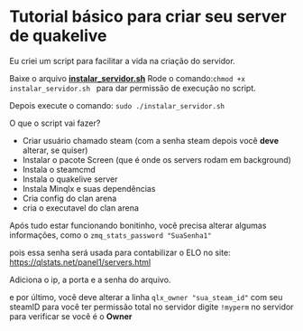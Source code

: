
# Tutorial básico para criar  seu server de quakelive

Eu criei um script para facilitar a vida na criação do servidor.

Baixe o arquivo **[instalar_servidor.sh]([http://https://github.com/philipecella/quakelive/blob/main/instalar_servidor.sh "instalar_servidor.sh](https://raw.githubusercontent.com/philipecella/quakelive/main/instalar_servidor.sh)")**
Rode o comando:`chmod +x instalar_servidor.sh `
para dar permissão de execução no script.

Depois execute o comando: `sudo ./instalar_servidor.sh`

O que o script vai fazer?

- Criar usuário chamado steam (com a senha steam depois você **deve** alterar, se quiser)
- Instalar o pacote Screen (que é onde os servers rodam em background)
- Instala o steamcmd
- Instala o quakelive server
- Instala Minqlx e suas dependências
- Cria config do clan arena
- cria o executavel do clan arena

Após tudo estar funcionando bonitinho, você precisa alterar algumas informações, como o 
`zmq_stats_password "SuaSenha1"`

pois essa senha será usada para contabilizar o ELO no site:
https://qlstats.net/panel1/servers.html

Adiciona o ip, a porta e a senha do arquivo.

e por último, você deve alterar a linha
`qlx_owner "sua_steam_id"`
com seu steamID para você ter permissão total no servidor
digite `!myperm` no servidor para verificar se você é o **Owner**
